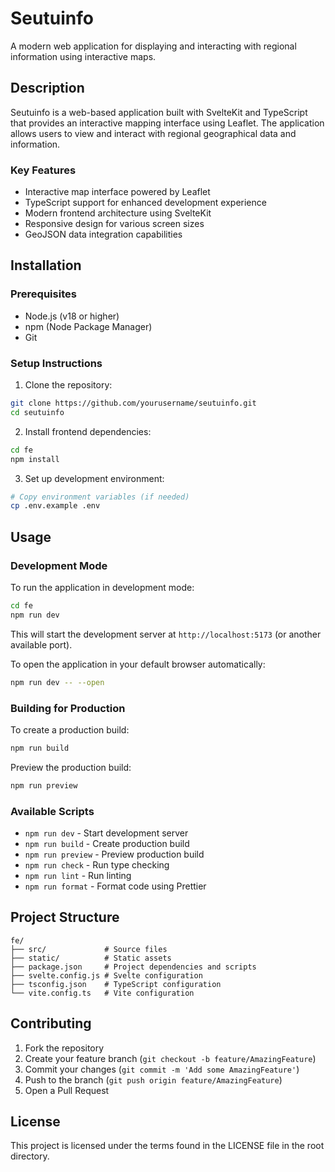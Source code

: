 # Seutuinfo

A modern web application for displaying and interacting with regional information using interactive maps.

## Description

Seutuinfo is a web-based application built with SvelteKit and TypeScript that provides an interactive mapping interface using Leaflet. The application allows users to view and interact with regional geographical data and information.

### Key Features
- Interactive map interface powered by Leaflet
- TypeScript support for enhanced development experience
- Modern frontend architecture using SvelteKit
- Responsive design for various screen sizes
- GeoJSON data integration capabilities

## Installation

### Prerequisites
- Node.js (v18 or higher)
- npm (Node Package Manager)
- Git

### Setup Instructions

1. Clone the repository:
```bash
git clone https://github.com/yourusername/seutuinfo.git
cd seutuinfo
```

2. Install frontend dependencies:
```bash
cd fe
npm install
```

3. Set up development environment:
```bash
# Copy environment variables (if needed)
cp .env.example .env
```

## Usage

### Development Mode

To run the application in development mode:

```bash
cd fe
npm run dev
```

This will start the development server at `http://localhost:5173` (or another available port).

To open the application in your default browser automatically:
```bash
npm run dev -- --open
```

### Building for Production

To create a production build:

```bash
npm run build
```

Preview the production build:
```bash
npm run preview
```

### Available Scripts

- `npm run dev` - Start development server
- `npm run build` - Create production build
- `npm run preview` - Preview production build
- `npm run check` - Run type checking
- `npm run lint` - Run linting
- `npm run format` - Format code using Prettier

## Project Structure

```
fe/
├── src/             # Source files
├── static/          # Static assets
├── package.json     # Project dependencies and scripts
├── svelte.config.js # Svelte configuration
├── tsconfig.json    # TypeScript configuration
└── vite.config.ts   # Vite configuration
```

## Contributing

1. Fork the repository
2. Create your feature branch (`git checkout -b feature/AmazingFeature`)
3. Commit your changes (`git commit -m 'Add some AmazingFeature'`)
4. Push to the branch (`git push origin feature/AmazingFeature`)
5. Open a Pull Request

## License

This project is licensed under the terms found in the LICENSE file in the root directory.
